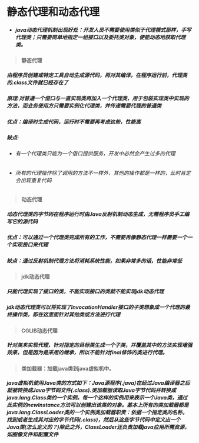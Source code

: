 # 静态代理和动态代理
* ##### java动态代理机制出现好处：开发人员不需要使用类似于代理模式那样，手写代理类；只需要简单地指定一组接口以及委托类对象，便能动态地获取代理类。
> #### 静态代理
##### 由程序员创建或特定工具自动生成源代码，再对其编译，在程序运行前，代理类的.class文件就已经存在了
##### 原理:对普通一个借口与一直实现类再加入一个代理类，用于包装实现类中实现的方法，而业务使用方只需要实例化代理类，并传递需要代理的普通类
##### 优点：编译时生成代码，运行时不需要再考虑这些，性能高
##### 缺点:
* ###### 有一个代理类只能为一个借口提供服务，开发中必然会产生过多的代理
* ###### 所有的代理操作除了调用的方法不一样外，其他的操作都是一样的，此时肯定会出现重复代码
> #### 动态代理
##### 动态代理类的字节码在程序运行时由Java反射机制动态生成，无需程序员手工编写它的源代码
##### 优点：可以通过一个代理类完成所有的工作，不需要再像静态代理一样需要一个一个实现接口来代理
##### 缺点：通过反射机制代理方法将消耗系统性能，如果非常多的话，性能非常低
> #### jdk动态代理
##### 只能代理实现了接口的类，不能实现接口的类就不能实现jdk动态代理
##### jdk动态代理类可以将实现了InvocationHandler接口的子类想象成一个代理的最终操作类，即在这里面针对其他类或方法进行代理
> #### CGLIB动态代理
##### 针对类来实现代理，针对指定的目标类生成一个子类，并覆盖其中的方法实现增强效果，但是因为是采用的继承，所以不能针对final修饰的类进行代理。
> #### 类加载器：加载java类到java虚拟机中。
##### java虚拟机使用Java类的方式如下：Java源程序(.java)在经过Java编译器之后就被转换成Java字节码文件(.class).类加载器读取Java字节代码并转换成java.lang.Class类的一个实例。每一个这样的实例用来表示一个Java类，通过此实例的newInstance方法可以创建出该类的对象。基本上所有的类加载器都是java.lang.ClassLoader类的一个实例类加载器职责：依据一个指定类的名称，找到或者生成其对应的字节代码(.class)，然后从这些字节代码中定义出一个Java类(怎么定义的？)除此之外，ClassLoader还负责加载java应用所需资源，如图像文件和配置文件